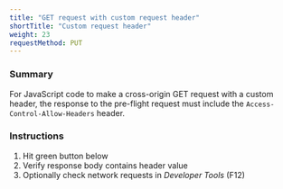 ```yaml
---
title: "GET request with custom request header"
shortTitle: "Custom request header"
weight: 23
requestMethod: PUT
---
```


### Summary
For JavaScript code to make a cross-origin GET request with a custom header, the response to the pre-flight request must include the `Access-Control-Allow-Headers` header.

### Instructions
1. Hit green button below
1. Verify response body contains header value
1. Optionally check network requests in *Developer Tools* (F12)
